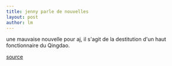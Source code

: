 ```yaml
---
title: jenny parle de nouvelles 
layout: post
author: lm
---
```

<p>une mauvaise nouvelle pour aj, il s&#39;agit de la destitution d&#39;un haut fonctionnaire du Qingdao.</p>
<p><a href="http://www.french.xinhuanet.com/french/2006-12/24/content_365334.htm" target="_blank">source</a> </p>

